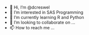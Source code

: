 - 👋 Hi, I’m @dcreswel
- 👀 I’m interested in SAS Programming
- 🌱 I’m currently learning R and Python
- 💞️ I’m looking to collaborate on ...
- 📫 How to reach me ...

<!---
dcreswel/dcreswel is a ✨ special ✨ repository because its `README.md` (this file) appears on your GitHub profile.
You can click the Preview link to take a look at your changes.
--->
